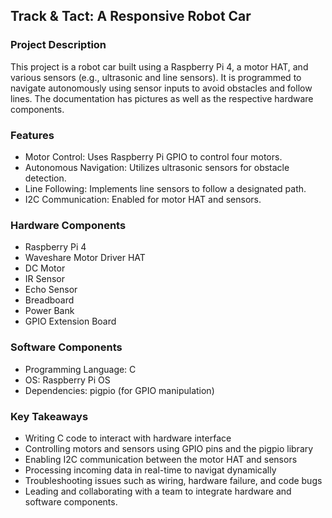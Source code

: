 ## Track & Tact: A Responsive Robot Car

### Project Description
This project is a robot car built using a Raspberry Pi 4, a motor HAT, and various sensors (e.g., ultrasonic and line sensors). It is programmed to navigate autonomously using sensor inputs to avoid obstacles and follow lines. The documentation has pictures as well as the respective hardware components.

### Features
- Motor Control: Uses Raspberry Pi GPIO to control four motors.
- Autonomous Navigation: Utilizes ultrasonic sensors for obstacle detection.
- Line Following: Implements line sensors to follow a designated path.
- I2C Communication: Enabled for motor HAT and sensors.

### Hardware Components
- Raspberry Pi 4
- Waveshare Motor Driver HAT
- DC Motor
- IR Sensor
- Echo Sensor
- Breadboard
- Power Bank
- GPIO Extension Board

### Software Components
- Programming Language: C 
- OS: Raspberry Pi OS
- Dependencies: pigpio (for GPIO manipulation)

### Key Takeaways
- Writing C code to interact with hardware interface
- Controlling motors and sensors using GPIO pins and the pigpio library
- Enabling I2C communication between the motor HAT and sensors
- Processing incoming data in real-time to navigat dynamically
- Troubleshooting issues such as wiring, hardware failure, and code bugs
- Leading and collaborating with a team to integrate hardware and software components.













